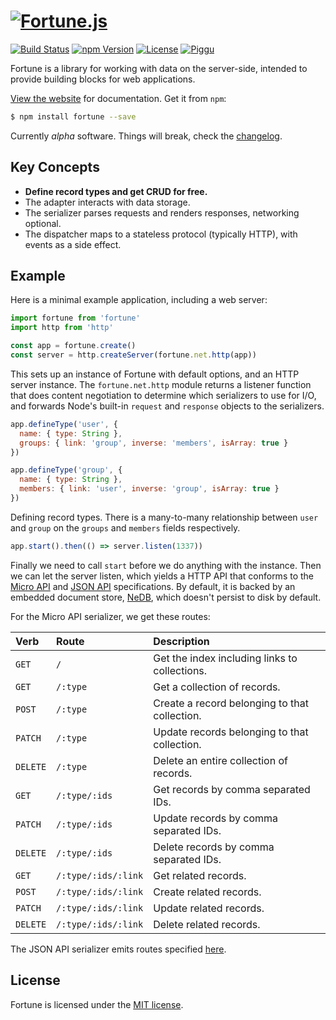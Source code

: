 # [![Fortune.js](https://fortunejs.github.io/fortune/assets/fortune_logo.svg)](http://fortunejs.com)

[![Build Status](https://img.shields.io/travis/fortunejs/fortune/master.svg?style=flat-square)](https://travis-ci.org/fortunejs/fortune)
[![npm Version](https://img.shields.io/npm/v/fortune.svg?style=flat-square)](https://www.npmjs.com/package/fortune)
[![License](https://img.shields.io/npm/l/fortune.svg?style=flat-square)](https://raw.githubusercontent.com/fortunejs/fortune/master/LICENSE)
[![Piggu](https://img.shields.io/badge/pigs-flying-fca889.svg?style=flat-square)](http://fortunejs.com)

Fortune is a library for working with data on the server-side, intended to provide building blocks for web applications.

[View the website](http://fortunejs.com) for documentation. Get it from `npm`:

```sh
$ npm install fortune --save
```

Currently *alpha* software. Things will break, check the [changelog](http://fortunejs.com/changelog/).


## Key Concepts

- **Define record types and get CRUD for free.**
- The adapter interacts with data storage.
- The serializer parses requests and renders responses, networking optional.
- The dispatcher maps to a stateless protocol (typically HTTP), with events as a side effect.


## Example

Here is a minimal example application, including a web server:

```js
import fortune from 'fortune'
import http from 'http'

const app = fortune.create()
const server = http.createServer(fortune.net.http(app))
```

This sets up an instance of Fortune with default options, and an HTTP server instance. The `fortune.net.http` module returns a listener function that does content negotiation to determine which serializers to use for I/O, and forwards Node's built-in `request` and `response` objects to the serializers.

```js
app.defineType('user', {
  name: { type: String },
  groups: { link: 'group', inverse: 'members', isArray: true }
})

app.defineType('group', {
  name: { type: String },
  members: { link: 'user', inverse: 'group', isArray: true }
})
```

Defining record types. There is a many-to-many relationship between `user` and `group` on the `groups` and `members` fields respectively.

```js
app.start().then(() => server.listen(1337))
```

Finally we need to call `start` before we do anything with the instance. Then we can let the server listen, which yields a HTTP API that conforms to the [Micro API](http://micro-api.org) and [JSON API](http://jsonapi.org) specifications. By default, it is backed by an embedded document store, [NeDB](https://github.com/louischatriot/nedb), which doesn't persist to disk by default.

For the Micro API serializer, we get these routes:

| Verb   | Route                   | Description                                                   |
|:---------|:----------------------|:--------------------------------------------------------------|
| `GET`    | `/`                   | Get the index including links to collections.                 |
| `GET`    | `/:type`              | Get a collection of records.                                  |
| `POST`   | `/:type`              | Create a record belonging to that collection.                 |
| `PATCH`  | `/:type`              | Update records belonging to that collection.                  |
| `DELETE` | `/:type`              | Delete an entire collection of records.                       |
| `GET`    | `/:type/:ids`         | Get records by comma separated IDs.                           |
| `PATCH`  | `/:type/:ids`         | Update records by comma separated IDs.                        |
| `DELETE` | `/:type/:ids`         | Delete records by comma separated IDs.                        |
| `GET`    | `/:type/:ids/:link`   | Get related records.                                          |
| `POST`   | `/:type/:ids/:link`   | Create related records.                                       |
| `PATCH`  | `/:type/:ids/:link`   | Update related records.                                       |
| `DELETE` | `/:type/:ids/:link`   | Delete related records.                                       |

The JSON API serializer emits routes specified [here](http://jsonapi.org/format/).


## License

Fortune is licensed under the [MIT license](https://raw.githubusercontent.com/fortunejs/fortune/master/LICENSE).
